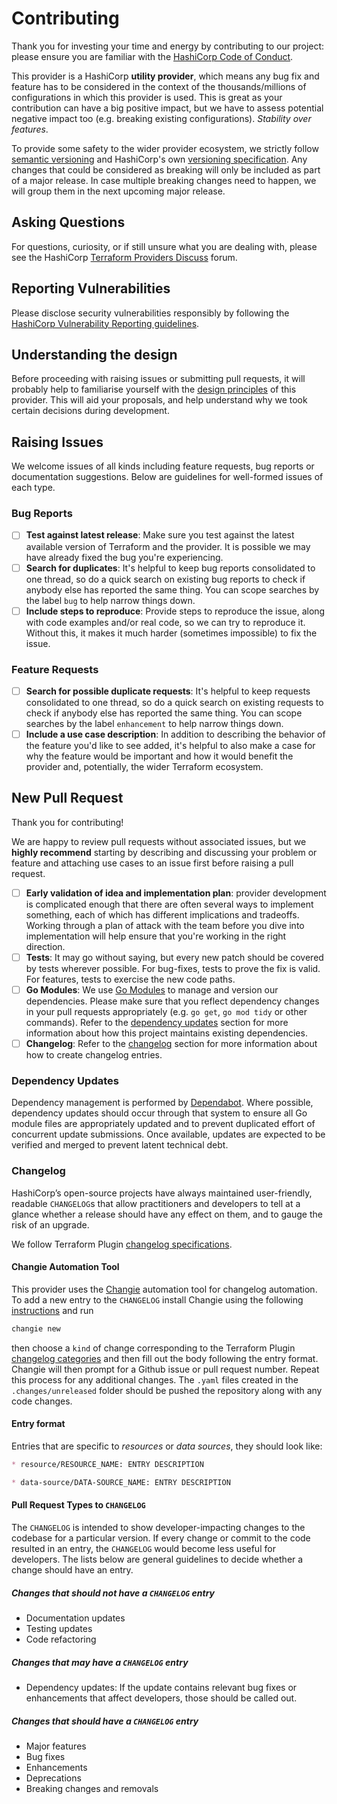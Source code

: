 # Contributing

Thank you for investing your time and energy by contributing to our project: please ensure you are familiar
with the [HashiCorp Code of Conduct](https://github.com/hashicorp/.github/blob/master/CODE_OF_CONDUCT.md).

This provider is a HashiCorp **utility provider**, which means any bug fix and feature
has to be considered in the context of the thousands/millions of configurations in which this provider is used.
This is great as your contribution can have a big positive impact, but we have to assess potential negative impact too
(e.g. breaking existing configurations). _Stability over features_.

To provide some safety to the wider provider ecosystem, we strictly follow
[semantic versioning](https://semver.org/) and HashiCorp's own
[versioning specification](https://www.terraform.io/plugin/sdkv2/best-practices/versioning#versioning-specification).
Any changes that could be considered as breaking will only be included as part of a major release.
In case multiple breaking changes need to happen, we will group them in the next upcoming major release.

## Asking Questions

For questions, curiosity, or if still unsure what you are dealing with,
please see the HashiCorp [Terraform Providers Discuss](https://discuss.hashicorp.com/c/terraform-providers/31)
forum.

## Reporting Vulnerabilities

Please disclose security vulnerabilities responsibly by following the
[HashiCorp Vulnerability Reporting guidelines](https://www.hashicorp.com/security#vulnerability-reporting).

## Understanding the design

Before proceeding with raising issues or submitting pull requests, it will probably help to familiarise yourself with
the [design principles](../DESIGN.md) of this provider. This will aid your proposals, and help understand
why we took certain decisions during development.

## Raising Issues

We welcome issues of all kinds including feature requests, bug reports or documentation suggestions.
Below are guidelines for well-formed issues of each type.

### Bug Reports

* [ ] **Test against latest release**: Make sure you test against the latest available version of Terraform and the provider.
  It is possible we may have already fixed the bug you're experiencing.
* [ ] **Search for duplicates**: It's helpful to keep bug reports consolidated to one thread, so do a quick search
  on existing bug reports to check if anybody else has reported the same thing.
  You can scope searches by the label `bug` to help narrow things down.
* [ ] **Include steps to reproduce**: Provide steps to reproduce the issue, along with code examples and/or real code,
  so we can try to reproduce it. Without this, it makes it much harder (sometimes impossible) to fix the issue.

### Feature Requests

* [ ] **Search for possible duplicate requests**: It's helpful to keep requests consolidated to one thread,
  so do a quick search on existing requests to check if anybody else has reported the same thing.
  You can scope searches by the label `enhancement` to help narrow things down.
* [ ] **Include a use case description**: In addition to describing the behavior of the feature you'd like to see added,
  it's helpful to also make a case for why the feature would be important and how it would benefit
  the provider and, potentially, the wider Terraform ecosystem.

## New Pull Request

Thank you for contributing!

We are happy to review pull requests without associated issues,
but we **highly recommend** starting by describing and discussing
your problem or feature and attaching use cases to an issue first
before raising a pull request.

* [ ] **Early validation of idea and implementation plan**: provider development is complicated enough that there
  are often several ways to implement something, each of which has different implications and tradeoffs.
  Working through a plan of attack with the team before you dive into implementation will help ensure that you're
  working in the right direction.
* [ ] **Tests**: It may go without saying, but every new patch should be covered by tests wherever possible.
  For bug-fixes, tests to prove the fix is valid. For features, tests to exercise the new code paths.
* [ ] **Go Modules**: We use [Go Modules](https://github.com/golang/go/wiki/Modules) to manage and version our dependencies.
  Please make sure that you reflect dependency changes in your pull requests appropriately
  (e.g. `go get`, `go mod tidy` or other commands).
  Refer to the [dependency updates](#dependency-updates) section for more information about how
  this project maintains existing dependencies.
* [ ] **Changelog**: Refer to the [changelog](#changelog) section for more information about how to create changelog entries.

### Dependency Updates

Dependency management is performed by [Dependabot](https://docs.github.com/en/code-security/dependabot/dependabot-version-updates).
Where possible, dependency updates should occur through that system to ensure all Go module files are appropriately
updated and to prevent duplicated effort of concurrent update submissions.
Once available, updates are expected to be verified and merged to prevent latent technical debt.

### Changelog

HashiCorp’s open-source projects have always maintained user-friendly, readable `CHANGELOG`s that allow
practitioners and developers to tell at a glance whether a release should have any effect on them,
and to gauge the risk of an upgrade.

We follow Terraform Plugin
[changelog specifications](https://www.terraform.io/plugin/sdkv2/best-practices/versioning#changelog-specification).

#### Changie Automation Tool
This provider uses the [Changie](https://changie.dev/) automation tool for changelog automation.
To add a new entry to the `CHANGELOG` install Changie using the following [instructions](https://changie.dev/guide/installation/)
and run
```bash
changie new
```
then choose a `kind` of change corresponding to the Terraform Plugin [changelog categories](https://developer.hashicorp.com/terraform/plugin/sdkv2/best-practices/versioning#categorization)
and then fill out the body following the entry format. Changie will then prompt for a Github issue or pull request number.
Repeat this process for any additional changes. The `.yaml` files created in the `.changes/unreleased` folder
should be pushed the repository along with any code changes.

#### Entry format

Entries that are specific to _resources_ or _data sources_, they should look like:

```markdown
* resource/RESOURCE_NAME: ENTRY DESCRIPTION 

* data-source/DATA-SOURCE_NAME: ENTRY DESCRIPTION
```

#### Pull Request Types to `CHANGELOG`

The `CHANGELOG` is intended to show developer-impacting changes to the codebase for a particular version.
If every change or commit to the code resulted in an entry, the `CHANGELOG` would become less useful for developers.
The lists below are general guidelines to decide whether a change should have an entry.

##### Changes that should not have a `CHANGELOG` entry

* Documentation updates
* Testing updates
* Code refactoring

##### Changes that may have a `CHANGELOG` entry

* Dependency updates: If the update contains relevant bug fixes or enhancements that affect developers,
  those should be called out.

##### Changes that should have a `CHANGELOG` entry

* Major features
* Bug fixes
* Enhancements
* Deprecations
* Breaking changes and removals